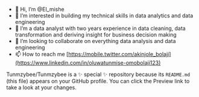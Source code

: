 - 👋 Hi, I’m @El_mishe
- 👀 I’m interested in building my technical skills in data analytics and data engineering
- 🌱 I’m a data analyst with two years experience in data cleaning, data transformation and deriving insight for business decision making
- 💞️ I’m looking to collaborate on everything data analysis and data engineering
- 📫 How to reach me [https://mobile.twitter.com/akinjole_bolaji](https://www.linkedin.com/in/oluwatunmise-omobolaji123)


Tunmzybee/Tunmzybee is a ✨ special ✨ repository because its `README.md` (this file) appears on your GitHub profile.
You can click the Preview link to take a look at your changes.

